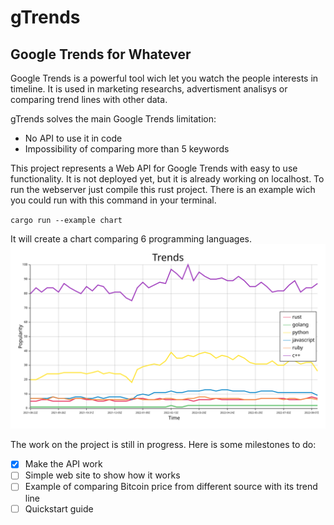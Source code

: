 # gTrends
## Google Trends for Whatever

Google Trends is a powerful tool wich let you watch the people interests in timeline. It is used in marketing researchs, 
advertisment analisys or comparing trend lines with other data. 

gTrends solves the main Google Trends limitation:
  * No API to use it in code
  * Impossibility of comparing more than 5 keywords
  
This project represents a Web API for Google Trends with easy to use functionality. It is not deployed yet, but it is already working on localhost.
To run the webserver just compile this rust project. There is an example wich you could run with this command in your terminal.

`cargo run --example chart`

It will create a chart comparing 6 programming languages.
![Language popularity](/chart.svg)

The work on the project is still in progress. Here is some milestones to do:

- [x] Make the API work
- [ ] Simple web site to show how it works
- [ ] Example of comparing Bitcoin price from different source with its trend line
- [ ] Quickstart guide
